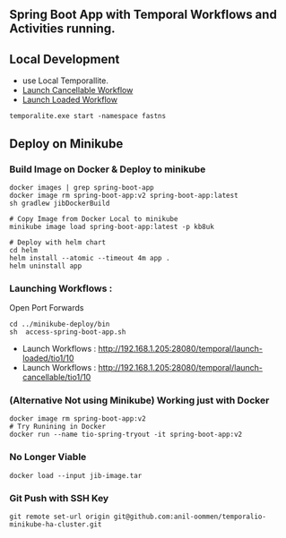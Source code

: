 ## Spring Boot App with Temporal Workflows and Activities running. 

## Local Development
 * use Local Temporallite.
 * [Launch Cancellable Workflow](http://localhost:8081/temporal/launch-cancellable/tio1/1)
 * [Launch Loaded Workflow](http://localhost:8081/temporal/launch-loaded/tio1/1)
```shell
temporalite.exe start -namespace fastns
```

## Deploy on Minikube
### Build Image on Docker & Deploy to minikube
```shell
docker images | grep spring-boot-app
docker image rm spring-boot-app:v2 spring-boot-app:latest 
sh gradlew jibDockerBuild

# Copy Image from Docker Local to minikube 
minikube image load spring-boot-app:latest -p kb8uk

# Deploy with helm chart
cd helm
helm install --atomic --timeout 4m app .
helm uninstall app
```


### Launching Workflows : 
 Open Port Forwards 
```shell
cd ../minikube-deploy/bin
sh  access-spring-boot-app.sh
```
- Launch Workflows : http://192.168.1.205:28080/temporal/launch-loaded/tio1/10
- Launch Workflows : http://192.168.1.205:28080/temporal/launch-cancellable/tio1/10

### (Alternative Not using Minikube) Working just with Docker
```shell
docker image rm spring-boot-app:v2
# Try Runining in Docker
docker run --name tio-spring-tryout -it spring-boot-app:v2
```


### No Longer Viable
```shell
docker load --input jib-image.tar
```
### Git Push with SSH Key
```shell
git remote set-url origin git@github.com:anil-oommen/temporalio-minikube-ha-cluster.git
```

